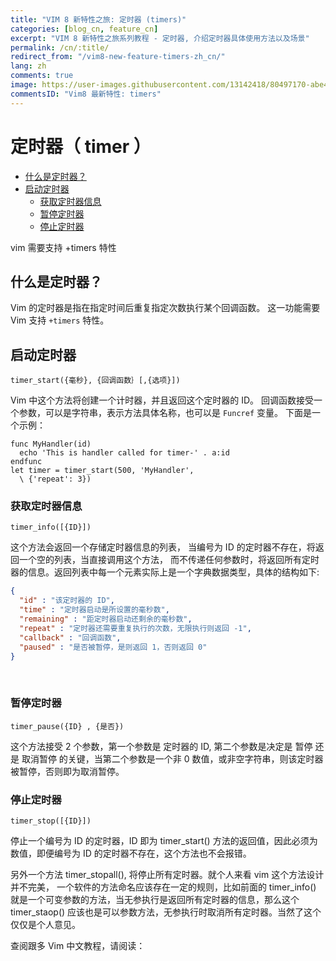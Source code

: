 ```yaml
---
title: "VIM 8 新特性之旅: 定时器 (timers)"
categories: [blog_cn, feature_cn]
excerpt: "VIM 8 新特性之旅系列教程 - 定时器, 介绍定时器具体使用方法以及场景"
permalink: /cn/:title/
redirect_from: "/vim8-new-feature-timers-zh_cn/"
lang: zh
comments: true
image: https://user-images.githubusercontent.com/13142418/80497170-abe47100-899c-11ea-9975-ef250cfbde6d.png
commentsID: "Vim8 最新特性: timers"
---
```


# 定时器（ timer ）


<!-- vim-markdown-toc GFM -->

- [什么是定时器？](#什么是定时器)
- [启动定时器](#启动定时器)
  - [获取定时器信息](#获取定时器信息)
  - [暂停定时器](#暂停定时器)
  - [停止定时器](#停止定时器)

<!-- vim-markdown-toc -->

vim 需要支持 +timers 特性

## 什么是定时器？

Vim 的定时器是指在指定时间后重复指定次数执行某个回调函数。 这一功能需要 Vim 支持 `+timers` 特性。

## 启动定时器

`timer_start({毫秒}, {回调函数｝[,{选项}])`

Vim 中这个方法将创建一个计时器，并且返回这个定时器的 ID。 回调函数接受一个参数，可以是字符串，表示方法具体名称，也可以是 `Funcref` 变量。 下面是一个示例：

```vim
func MyHandler(id)
  echo 'This is handler called for timer-' . a:id
endfunc
let timer = timer_start(500, 'MyHandler',
  \ {'repeat': 3})
```

### 获取定时器信息

`timer_info([{ID}])`

这个方法会返回一个存储定时器信息的列表， 当编号为 ID 的定时器不存在，将返回一个空的列表，当直接调用这个方法， 而不传递任何参数时，将返回所有定时器的信息。返回列表中每一个元素实际上是一个字典数据类型，具体的结构如下:

```json
{
  "id" : "该定时器的 ID",
  "time" : "定时器启动是所设置的毫秒数",
  "remaining" : "距定时器启动还剩余的毫秒数",
  "repeat" : "定时器还需要重复执行的次数，无限执行则返回 -1",
  "callback" : "回调函数",
  "paused" : "是否被暂停，是则返回 1，否则返回 0"
}
```
     
### 暂停定时器

`timer_pause({ID} , {是否})`

这个方法接受 2 个参数，第一个参数是 定时器的 ID, 第二个参数是决定是 暂停 还是 取消暂停 的关键，当第二个参数是一个非 0 数值，或非空字符串，则该定时器被暂停，否则即为取消暂停。

### 停止定时器

`timer_stop([{ID}])`

停止一个编号为 ID 的定时器，ID 即为 timer_start() 方法的返回值，因此必须为数值，即便编号为 ID 的定时器不存在，这个方法也不会报错。

另外一个方法 timer_stopall(), 将停止所有定时器。就个人来看 vim 这个方法设计并不完美， 一个软件的方法命名应该存在一定的规则，比如前面的 timer_info() 就是一个可变参数的方法，当无参执行是返回所有定时器的信息，那么这个 timer_staop() 应该也是可以参数方法，无参执行时取消所有定时器。当然了这个仅仅是个人意见。

查阅跟多 Vim 中文教程，请阅读： 
